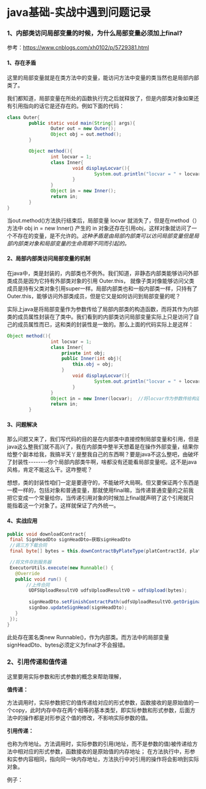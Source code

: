 # java基础-实战中遇到问题记录

### 1、内部类访问局部变量的时候，为什么局部变量必须加上final?

参考：https://www.cnblogs.com/xh0102/p/5729381.html

#### 1、存在矛盾

这里的局部变量就是在类方法中的变量，能访问方法中变量的类当然也是局部内部类了。

我们都知道，局部变量在所处的函数执行完之后就释放了，但是内部类对象如果还有引用指向的话它是还存在的。例如下面的代码：

~~~java
class Outer{                                                                       
        public static void main(String[] args){
                Outer out = new Outer();
                Object obj = out.method();
        }   

        Object method(){
                int locvar = 1;
                class Inner{
                        void displayLocvar(){
                                System.out.println("locvar = " + locvar);
                        }
                }
                Object in = new Inner();
                return in; 
        }
}
~~~

当out.method()方法执行结束后，局部变量 locvar 就消失了，但是在method（）方法中 obj in = new Inner() 产生的 in 对象还存在引用obj，这样对象就访问了一个不存在的变量，是不允许的。*这种矛盾是由局部内部类可以访问局部变量但是局部内部类对象和局部变量的生命周期不同而引起的。*

#### 2、局部内部类访问局部变量的机制

在java中，类是封装的，内部类也不例外。我们知道，非静态内部类能够访问外部类成员是因为它持有外部类对象的引用 Outer.this， 就像子类对像能够访问父类成员是持有父类对象引用super一样。局部内部类也和一般内部类一样，只持有了Outer.this，能够访问外部类成员，但是它又是如何访问到局部变量的呢？

实际上java是将局部变量作为参数传给了局部内部类的构造函数，而将其作为内部类的成员属性封装在了类中。我们看到的内部类访问局部变量实际上只是访问了自己的成员属性而已，这和类的封装性是一致的。那么上面的代码实际上是这样：

~~~java
Object method(){
                int locvar = 1;
                class Inner{
                    private int obj;
                    public Inner(int obj){
                        this.obj = obj;
                    }
                        void displayLocvar(){
                                System.out.println("locvar = " + locvar);
                        }
                }
                Object in = new Inner(locvar);  //将locvar作为参数传给构造，以初始话成员
                return in; 
        }
~~~

#### 3、问题解决

那么问题又来了，我们写代码的目的是在内部类中直接控制局部变量和引用，但是java这么整我们就不高兴了，我在内部类中整半天想着是在操作外部变量，结果你给整个副本给我，我搞半天丫是整我自己的东西啊？要是java不这么整吧，由破坏了封装性--------你个局部内部类牛啊，啥都没有还能看局部变量呢。这不是java风格，肯定不能这么干。这咋整呢？

想想，类的封装性咱们一定是要遵守的，不能破坏大局啊。但又要保证两个东西是一模一样的，包括对象和普通变量，那就使用final嘛，当传递普通变量的之前我把它变成一个常量给你，当传递引用对象的时候加上final就声明了这个引用就只能指着这一个对象了。这样就保证了内外统一。

#### 4、实战应用

~~~java
public void downloadContract{
 final SignHeadDto signHeadDto=获取signHeadDto
 //调三方下载合同
 final byte[] bytes = this.downContractByPlateType(platContractId, platformType);

 //将文件存到服务器
 ExecutorUtils.execute(new Runnable() {
   @Override
   public void run() {
       //上传合同
        UDFSUploadResultVO udfsUploadResultVO = udfsUpload(bytes);
                    
        signHeadDto.setFinishContractPath(udfsUploadResultVO.getOriginalName());
        signDao.updateSignHead(signHeadDto);
   }
 });
}
~~~

此处存在匿名类new Runnable()，作为内部类。而方法中的局部变量signHeadDto、bytes必须定义为final才不会报错。



### 2、引用传递和值传递

这里要用实际参数和形式参数的概念来帮助理解，

**值传递：**

方法调用时，实际参数把它的值传递给对应的形式参数，函数接收的是原始值的一个copy，此时内存中存在两个相等的基本类型，即实际参数和形式参数，后面方法中的操作都是对形参这个值的修改，不影响实际参数的值。

**引用传递：**

也称为传地址。方法调用时，实际参数的引用(地址，而不是参数的值)被传递给方法中相对应的形式参数，函数接收的是原始值的内存地址；
在方法执行中，形参和实参内容相同，指向同一块内存地址，方法执行中对引用的操作将会影响到实际对象。

例子：

~~~java

~~~



 